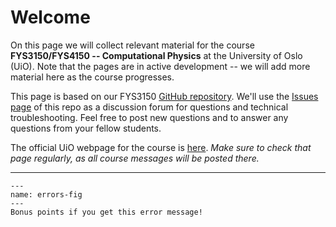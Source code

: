 # Welcome

On this page we will collect relevant material for the course **FYS3150/FYS4150 -- Computational Physics** at the University of Oslo (UiO). Note that the pages are in active development -- we will add more material here as the course progresses.

This page is based on our FYS3150 [GitHub repository](https://github.com/anderkve/FYS3150). We'll use the [Issues page](https://github.com/anderkve/FYS3150/issues) of this repo as a discussion forum for questions and technical troubleshooting. Feel free to post new questions and to answer any questions from your fellow students.

The official UiO webpage for the course is [here](https://www.uio.no/studier/emner/matnat/fys/FYS3150/h22/index.html). *Make sure to check that page regularly, as all course messages will be posted there.*



----

```{figure} ./errors_40.png
---
name: errors-fig
---
Bonus points if you get this error message!
```